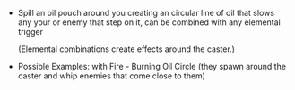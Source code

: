 - Spill an oil pouch around you creating an circular line of oil that slows any your or enemy that step on it, can be combined with any elemental trigger

  (Elemental combinations create effects around the caster.)

- Possible Examples: with Fire - Burning Oil Circle (they spawn around the caster and whip enemies that come close to them)